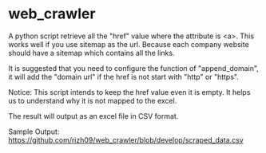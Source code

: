 # web_crawler

A python script retrieve all the "href" value where the attribute is &lt;a>. This works well if you use sitemap as the url. Because each company website should have a sitemap which contains all the links. 

It is suggested that you need to configure the function of "append_domain", it will add the "domain url" if the href is not start with "http" or "https".

Notice: This script intends to keep the href value even it is empty. It helps us to understand why it is not mapped to the excel.

The result will output as an excel file in CSV format.

Sample Output: 
https://github.com/rizh09/web_crawler/blob/develop/scraped_data.csv
